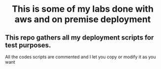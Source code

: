 ## <h1><p align="center">This is some of my labs done with aws and on premise deployment</p></h1>
<h2>This repo gathers all my deployment scripts for test purposes.</h2>

All the codes scripts are commented and I let you copy or modify it as you want
